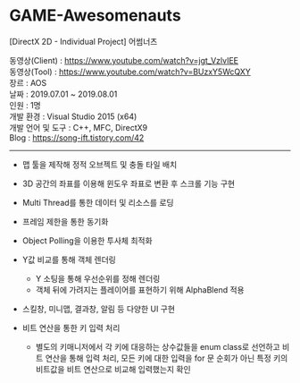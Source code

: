 # GAME-Awesomenauts
[DirectX 2D - Individual Project] 어썸너츠

동영상(Client)    : https://www.youtube.com/watch?v=jgt_VzlvIEE
<br/>동영상(Tool)      : https://www.youtube.com/watch?v=BUzxY5WcQXY
<br/>장르              : AOS
<br/>날짜              : 2019.07.01 ~ 2019.08.01
<br/>인원              : 1명
<br/>개발 환경         : Visual Studio 2015 (x64)
<br/>개발 언어 및 도구  : C++, MFC, DirectX9
<br/>Blog : https://song-ift.tistory.com/42

<hr size="5">

* 맵 툴을 제작해 정적 오브젝트 및 충돌 타일 배치

* 3D 공간의 좌표를 이용해 윈도우 좌표로 변환 후 스크롤 기능 구현

* Multi Thread를 통한 데이터 및 리소스를 로딩

* 프레임 제한을 통한 동기화

* Object Polling을 이용한 투사체 최적화

* Y값 비교를 통해 객체 렌더링
  - Y 소팅을 통해 우선순위를 정해 렌더링
  - 객체 뒤에 가려지는 플레이어를 표현하기 위해 AlphaBlend 적용

* 스킬창, 미니맵, 결과창, 알림 등 다양한 UI 구현

* 비트 연산을 통한 키 입력 처리
  - 별도의 키매니저에서 각 키에 대응하는 상수값들을 enum class로 선언하고 비트 연산을 통해 입력 처리, 모든 키에 대한 입력을 for 문 순회가 아닌 특정 키의 비트값을 비트 연산으로 비교해 입력했는지 확인
